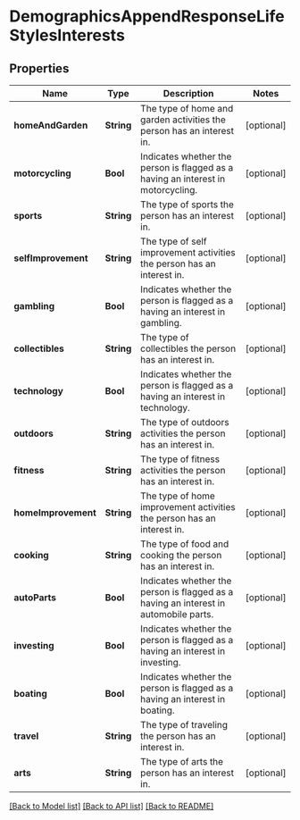 # DemographicsAppendResponseLifeStylesInterests

## Properties
Name | Type | Description | Notes
------------ | ------------- | ------------- | -------------
**homeAndGarden** | **String** | The type of home and garden activities the person has an interest in. | [optional] 
**motorcycling** | **Bool** | Indicates whether the person is flagged as a having an interest in motorcycling. | [optional] 
**sports** | **String** | The type of sports the person has an interest in. | [optional] 
**selfImprovement** | **String** | The type of self improvement activities the person has an interest in. | [optional] 
**gambling** | **Bool** | Indicates whether the person is flagged as a having an interest in gambling. | [optional] 
**collectibles** | **String** | The type of collectibles the person has an interest in. | [optional] 
**technology** | **Bool** | Indicates whether the person is flagged as a having an interest in technology. | [optional] 
**outdoors** | **String** | The type of outdoors activities the person has an interest in. | [optional] 
**fitness** | **String** | The type of fitness activities the person has an interest in. | [optional] 
**homeImprovement** | **String** | The type of home improvement activities the person has an interest in. | [optional] 
**cooking** | **String** | The type of food and cooking the person has an interest in. | [optional] 
**autoParts** | **Bool** | Indicates whether the person is flagged as a having an interest in automobile parts. | [optional] 
**investing** | **Bool** | Indicates whether the person is flagged as a having an interest in investing. | [optional] 
**boating** | **Bool** | Indicates whether the person is flagged as a having an interest in boating. | [optional] 
**travel** | **String** | The type of traveling the person has an interest in. | [optional] 
**arts** | **String** | The type of arts the person has an interest in. | [optional] 

[[Back to Model list]](../README.md#documentation-for-models) [[Back to API list]](../README.md#documentation-for-api-endpoints) [[Back to README]](../README.md)


